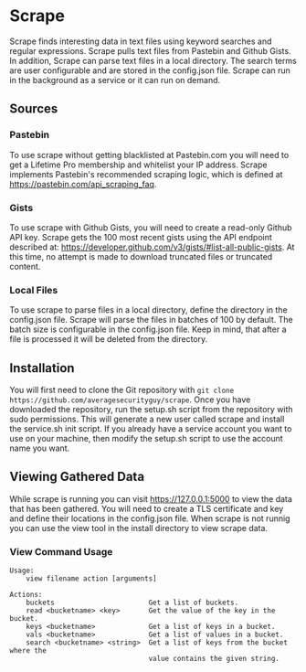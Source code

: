 # Scrape
Scrape finds interesting data in text files using keyword searches and regular expressions. Scrape pulls text files from Pastebin and Github Gists. In addition, Scrape can parse text files in a local directory. The search terms are user configurable and are stored in the config.json file. Scrape can run in the background as a service or it can run on demand.

## Sources

### Pastebin
To use scrape without getting blacklisted at Pastebin.com you will need to get a Lifetime Pro membership and whitelist your IP address. Scrape implements Pastebin's recommended scraping logic, which is defined at https://pastebin.com/api_scraping_faq.

### Gists
To use scrape with Github Gists, you will need to create a read-only Github API key. Scrape gets the 100 most recent gists using the API endpoint described at: https://developer.github.com/v3/gists/#list-all-public-gists. At this time, no attempt is made to download truncated files or truncated content.

### Local Files
To use scrape to parse files in a local directory, define the directory in the config.json file. Scrape will parse the files in batches of 100 by default. The batch size is configurable in the config.json file. Keep in mind, that after a file is processed it will be deleted from the directory.

## Installation
You will first need to clone the Git repository with `git clone https://github.com/averagesecurityguy/scrape`. Once you have downloaded the repository, run the setup.sh script from the repository with sudo permissions. This will generate a new user called scrape and install the service.sh init script. If you already have a service account you want to use on your machine, then modify the setup.sh script to use the account name you want.

## Viewing Gathered Data
While scrape is running you can visit https://127.0.0.1:5000 to view the data that has been gathered. You will need to
create a TLS certificate and key and define their locations in the config.json file. When scrape is not runnig you can use the view tool in the install directory to view scrape data.

### View Command Usage
```
Usage:
    view filename action [arguments]

Actions:
    buckets                       Get a list of buckets.
    read <bucketname> <key>       Get the value of the key in the bucket.
    keys <bucketname>             Get a list of keys in a bucket.
    vals <bucketname>             Get a list of values in a bucket.
    search <bucketname> <string>  Get a list of keys from the bucket where the
                                  value contains the given string.
```
